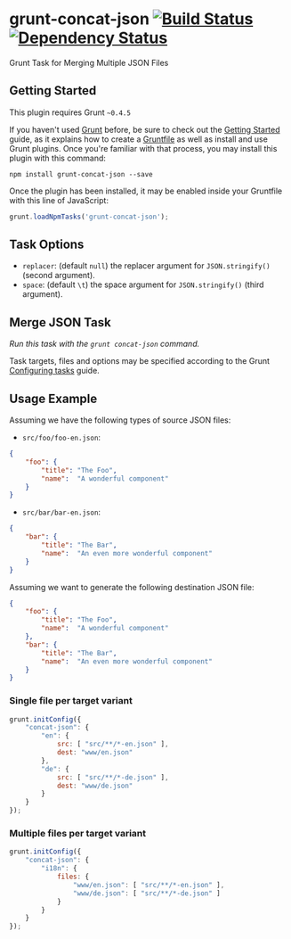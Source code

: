 # grunt-concat-json [![Build Status](https://travis-ci.org/SpringRoll/grunt-concat-json.svg)](https://travis-ci.org/SpringRoll/grunt-concat-json) [![Dependency Status](https://david-dm.org/SpringRoll/grunt-concat-json.svg)](https://david-dm.org/SpringRoll/grunt-concat-json)

Grunt Task for Merging Multiple JSON Files

## Getting Started

This plugin requires Grunt `~0.4.5`

If you haven't used [Grunt](http://gruntjs.com/)
before, be sure to check out the [Getting
Started](http://gruntjs.com/getting-started) guide, as it explains how
to create a [Gruntfile](http://gruntjs.com/sample-gruntfile) as well as
install and use Grunt plugins. Once you're familiar with that process,
you may install this plugin with this command:

```shell
npm install grunt-concat-json --save
```

Once the plugin has been installed, it may be enabled inside your
Gruntfile with this line of JavaScript:

```js
grunt.loadNpmTasks('grunt-concat-json');
```

## Task Options

- `replacer`: (default `null`) the replacer argument for `JSON.stringify()` (second argument).
- `space`: (default `\t`) the space argument for `JSON.stringify()` (third argument).

## Merge JSON Task

_Run this task with the `grunt concat-json` command._

Task targets, files and options may be specified according to the Grunt
[Configuring tasks](http://gruntjs.com/configuring-tasks) guide.

## Usage Example

Assuming we have the following types of source JSON files:

- `src/foo/foo-en.json`:

```json
{
    "foo": {
        "title": "The Foo",
        "name":  "A wonderful component"
    }
}
```

- `src/bar/bar-en.json`:

```json
{
    "bar": {
        "title": "The Bar",
        "name":  "An even more wonderful component"
    }
}
```

Assuming we want to generate the following destination JSON file:

```json
{
    "foo": {
        "title": "The Foo",
        "name":  "A wonderful component"
    },
    "bar": {
        "title": "The Bar",
        "name":  "An even more wonderful component"
    }
}
```

### Single file per target variant

```js
grunt.initConfig({
    "concat-json": {
        "en": {
            src: [ "src/**/*-en.json" ],
            dest: "www/en.json"
        },
        "de": {
            src: [ "src/**/*-de.json" ],
            dest: "www/de.json"
        }
    }
});
```

### Multiple files per target variant

```js
grunt.initConfig({
    "concat-json": {
        "i18n": {
            files: {
                "www/en.json": [ "src/**/*-en.json" ],
                "www/de.json": [ "src/**/*-de.json" ]
            }
        }
    }
});
```

